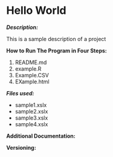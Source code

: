 <h1>Hello World</h1>
<em><strong>Description:</strong></em>

This is a sample description of a project

<strong>How to Run The Program in Four Steps:</strong>
<ol>
  <li>README.md</li>
  <li>example.R</li>
  <li>Example.CSV</li>
  <li>EXample.html</li>
</ol>
<em><strong>Files used:</strong></em>

<ul>
  <li>sample1.xslx</li>
  <li>sample2.xslx</li>
  <li>sample3.xslx</li>
  <li>sample4.xslx</li>
</ul>

<strong>Additional Documentation:<Strong>

<Strong>Versioning:<Strong>
